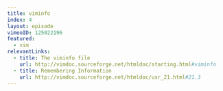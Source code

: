 ```yaml
---
title: viminfo
index: 4
layout: episode
vimeoID: 125022196
featured:
  - vim
relevantLinks:
  - title: The viminfo file
    url: http://vimdoc.sourceforge.net/htmldoc/starting.html#viminfo
  - title: Remembering Information
    url: http://vimdoc.sourceforge.net/htmldoc/usr_21.html#21.3
---
```

